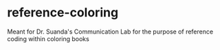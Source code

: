 # reference-coloring
Meant for Dr. Suanda's Communication Lab for the purpose of reference coding within coloring books

